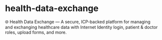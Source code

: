 # health-data-exchange
🌐 Health Data Exchange — A secure, ICP-backed platform for managing and exchanging healthcare data with Internet Identity login, patient &amp; doctor roles, upload forms, and more.
